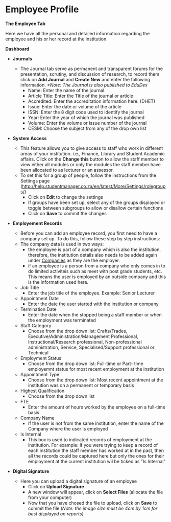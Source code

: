 # **Employee Profile**



**The Employee Tab**

Here we have all the personal and detailed information regarding the employee and his or her record at the institution.

**Dashboard**


- **Journals** 
  - The Journal tab serve as permanent and transparent forums for the presentation, scrutiny, and discussion of research, to record them click on **Add Journal** and **Create New** and enter the following information.  _*Note: The Journal is also published to EduDex_
    - Name:  Enter the name of the journal. 
    - Article Title:  Enter the Title of the journal or article
    - Accredited:  Enter the accreditation information here.  (DHET)
    - Issue: Enter the date or volume of the article
    - ISSN: Enter the 8 digit code used to identify the journal
    - Year:  Enter the year of which the journal was published
    - Volume:  Enter the volume or issue number of the journal
    - CESM: Choose the subject from any of the drop own list
    
- **System Access**
  - This feature allows you to give access to staff who work in different areas of your institution. i.e., Finance, Library and Student Academic affairs.  Click on the **Change this** button to allow the staff member to view either all modules or only the modules the staff member have been allocated to as lecturer or an assessor.
  - To set this for a group of people, follow the instructions from the Settings page (http://help.studentmanager.co.za/en/latest/More/Settings/rolegroups/)
    - Click on **Edit** to change the settings
    - If groups have been set up, select any of the groups displayed or toggle between subgroups to allow or disallow certain functions
    - Click on **Save** to commit the changes
    
- **Employement Records**
    - Before you can add an employee record, you first need to have a company set up.  To do this, follow these step by step instructions:  
  - The company data is used in two ways:
    - the employee is part of a company which is also the institution, therefore, the institution details also needs to be added again under [Companies](http://help.studentmanager.co.za/en/latest/More/Companies/AddingCompanies/) as they are the employer.
    - if an employee is a person from a company who only comes in to do limited activiteis such as meet with post grade students, etc. This means the user is employed by an outside company and this is the information used here.
  - Job Title
    - Enter the job title of the employee.  Example: Senior Lecturer
  - Appointment Date
    - Enter the date the user started with the institution or company
  - Termination Date
    - Enter the date when the stopped being a staff member or when the employment was terminated
  - Staff Category
    - Choose from the drop down list:  Crafts/Trades, Executive/Administration/Management Professional, Instructional/Research professional, Non-professional administration, Service, Specialised/Support professional or Technical
  - Employment Status
    - Choose from the drop down list:  Full-time or Part- time employemnt status for most recent employment at the institution
  - Appointment Type
    - Choose from the drop down list: Most recent appointment at the institution was on a permanent or temporary basis
  - Highest Qualificaiton
    - Choose from the drop down list
  - FTE
    - Enter the amount of hours worked by the employee on a full-time basis
  - Company Name
    - If the user is not from the same institution, enter the name of the Company where the user is employed
  - Is Internal
    - This box is used to indicated records of employment at the institution.  For example: if you were trying to keep a record of each institution the staff member has worked at in the past, then all the records could be captured here but only the ones for their employment at the current institution wil be ticked as "Is Internal"
    
- **Digital Signature**
  - Here you can upload a digital signature of an employee
     - Click on **Upload Signature**
     - A new window will appear, click on **Select Files** (allocate the file from your computer)
     - Now that you have chosed the file to upload, click on **Save** to commit the file
   _(Note: the image size must be 4cm by 1cm for best displayed on reports)_
<!--stackedit_data:
eyJoaXN0b3J5IjpbMTU2MzUyMjAwNF19
-->